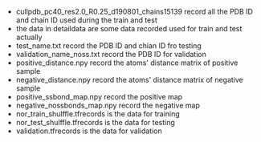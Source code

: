 
* cullpdb_pc40_res2.0_R0.25_d190801_chains15139 record all the PDB ID and chain ID used during the train and test  
* the data in detaildata are some data recorded used for train and test actually  
* test_name.txt record the PDB ID and chian ID fro testing
* validation_name_noss.txt record the PDB ID for validation 
* positive_distance.npy record the atoms' distance matrix of positive sample  
* negative_distance.npy record the atoms' distance matrix of negative sample  
* positive_ssbond_map.npy record the positive map
* negative_nossbonds_map.npy record the negative map
* nor_train_shulffle.tfrecords is the data for training  
* nor_test_shulffle.tfrecords is the data for testing  
* validation.tfrecords is the data for validation  
